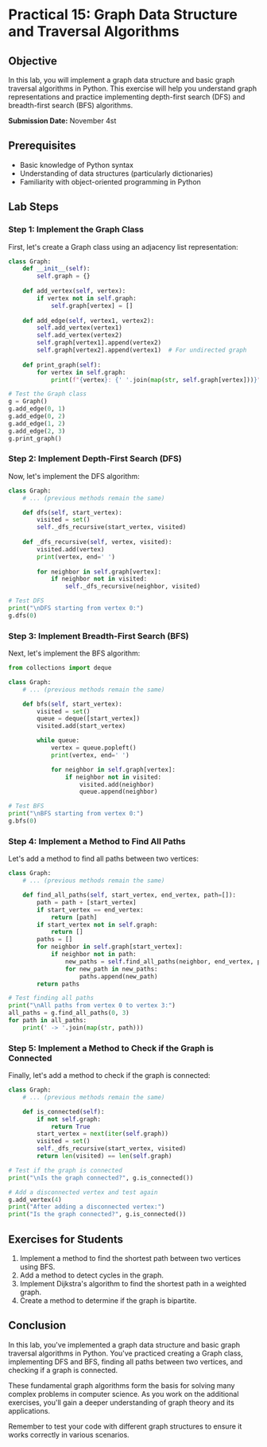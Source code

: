# Practical 15: Graph Data Structure and Traversal Algorithms

## Objective
In this lab, you will implement a graph data structure and basic graph traversal algorithms in Python. This exercise will help you understand graph representations and practice implementing depth-first search (DFS) and breadth-first search (BFS) algorithms.

**Submission Date:** November 4st

## Prerequisites
- Basic knowledge of Python syntax
- Understanding of data structures (particularly dictionaries)
- Familiarity with object-oriented programming in Python

## Lab Steps

### Step 1: Implement the Graph Class

First, let's create a Graph class using an adjacency list representation:

```python
class Graph:
    def __init__(self):
        self.graph = {}
    
    def add_vertex(self, vertex):
        if vertex not in self.graph:
            self.graph[vertex] = []
    
    def add_edge(self, vertex1, vertex2):
        self.add_vertex(vertex1)
        self.add_vertex(vertex2)
        self.graph[vertex1].append(vertex2)
        self.graph[vertex2].append(vertex1)  # For undirected graph
    
    def print_graph(self):
        for vertex in self.graph:
            print(f"{vertex}: {' '.join(map(str, self.graph[vertex]))}")

# Test the Graph class
g = Graph()
g.add_edge(0, 1)
g.add_edge(0, 2)
g.add_edge(1, 2)
g.add_edge(2, 3)
g.print_graph()
```

### Step 2: Implement Depth-First Search (DFS)

Now, let's implement the DFS algorithm:

```python
class Graph:
    # ... (previous methods remain the same)

    def dfs(self, start_vertex):
        visited = set()
        self._dfs_recursive(start_vertex, visited)
    
    def _dfs_recursive(self, vertex, visited):
        visited.add(vertex)
        print(vertex, end=' ')
        
        for neighbor in self.graph[vertex]:
            if neighbor not in visited:
                self._dfs_recursive(neighbor, visited)

# Test DFS
print("\nDFS starting from vertex 0:")
g.dfs(0)
```

### Step 3: Implement Breadth-First Search (BFS)

Next, let's implement the BFS algorithm:

```python
from collections import deque

class Graph:
    # ... (previous methods remain the same)

    def bfs(self, start_vertex):
        visited = set()
        queue = deque([start_vertex])
        visited.add(start_vertex)

        while queue:
            vertex = queue.popleft()
            print(vertex, end=' ')

            for neighbor in self.graph[vertex]:
                if neighbor not in visited:
                    visited.add(neighbor)
                    queue.append(neighbor)

# Test BFS
print("\nBFS starting from vertex 0:")
g.bfs(0)
```

### Step 4: Implement a Method to Find All Paths

Let's add a method to find all paths between two vertices:

```python
class Graph:
    # ... (previous methods remain the same)

    def find_all_paths(self, start_vertex, end_vertex, path=[]):
        path = path + [start_vertex]
        if start_vertex == end_vertex:
            return [path]
        if start_vertex not in self.graph:
            return []
        paths = []
        for neighbor in self.graph[start_vertex]:
            if neighbor not in path:
                new_paths = self.find_all_paths(neighbor, end_vertex, path)
                for new_path in new_paths:
                    paths.append(new_path)
        return paths

# Test finding all paths
print("\nAll paths from vertex 0 to vertex 3:")
all_paths = g.find_all_paths(0, 3)
for path in all_paths:
    print(' -> '.join(map(str, path)))
```

### Step 5: Implement a Method to Check if the Graph is Connected

Finally, let's add a method to check if the graph is connected:

```python
class Graph:
    # ... (previous methods remain the same)

    def is_connected(self):
        if not self.graph:
            return True
        start_vertex = next(iter(self.graph))
        visited = set()
        self._dfs_recursive(start_vertex, visited)
        return len(visited) == len(self.graph)

# Test if the graph is connected
print("\nIs the graph connected?", g.is_connected())

# Add a disconnected vertex and test again
g.add_vertex(4)
print("After adding a disconnected vertex:")
print("Is the graph connected?", g.is_connected())
```

## Exercises for Students

1. Implement a method to find the shortest path between two vertices using BFS.
2. Add a method to detect cycles in the graph.
3. Implement Dijkstra's algorithm to find the shortest path in a weighted graph.
4. Create a method to determine if the graph is bipartite.

## Conclusion

In this lab, you've implemented a graph data structure and basic graph traversal algorithms in Python. You've practiced creating a Graph class, implementing DFS and BFS, finding all paths between two vertices, and checking if a graph is connected.

These fundamental graph algorithms form the basis for solving many complex problems in computer science. As you work on the additional exercises, you'll gain a deeper understanding of graph theory and its applications.

Remember to test your code with different graph structures to ensure it works correctly in various scenarios.
